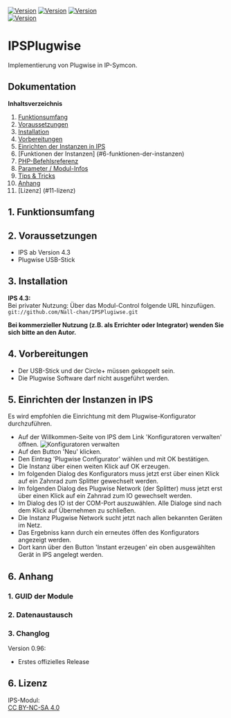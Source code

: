 [![Version](https://img.shields.io/badge/Symcon-PHPModul-red.svg)](https://www.symcon.de/service/dokumentation/entwicklerbereich/sdk-tools/sdk-php/)
[![Version](https://img.shields.io/badge/Modul%20Version-0.96-blue.svg)]()
[![Version](https://img.shields.io/badge/License-CC%20BY--NC--SA%204.0-green.svg)](https://creativecommons.org/licenses/by-nc-sa/4.0/)  
[![Version](https://img.shields.io/badge/Symcon%20Version-4.3%20%3E-green.svg)](https://www.symcon.de/forum/threads/30857-IP-Symcon-4-3-%28Stable%29-Changelog)

# IPSPlugwise

Implementierung von Plugwise in IP-Symcon.

## Dokumentation

**Inhaltsverzeichnis**

1. [Funktionsumfang](#1-funktionsumfang) 
2. [Voraussetzungen](#2-voraussetzungen)
3. [Installation](#3-installation)
4. [Vorbereitungen](#4-vorbereitungen)
5. [Einrichten der Instanzen in IPS](#5-einrichten-der--instanzen-in-ips)
6. [Funktionen der Instanzen] (#6-funktionen-der-instanzen)
7. [PHP-Befehlsreferenz](#7-php-befehlsreferenz) 
8. [Parameter / Modul-Infos](#8-parameter--modul-infos) 
9. [Tips & Tricks](#9-tips--tricks) 
10. [Anhang](#10-anhang)
11. [Lizenz] (#11-lizenz)

## 1. Funktionsumfang


## 2. Voraussetzungen

 - IPS ab Version 4.3
 - Plugwise USB-Stick


## 3. Installation

**IPS 4.3:**  
   Bei privater Nutzung: Über das Modul-Control folgende URL hinzufügen.  
   `git://github.com/Nall-chan/IPSPlugiwse.git`  

   **Bei kommerzieller Nutzung (z.B. als Errichter oder Integrator) wenden Sie sich bitte an den Autor.**  

## 4. Vorbereitungen

 - Der USB-Stick und der Circle+ müssen gekoppelt sein.  
 - Die Plugwise Software darf nicht ausgeführt werden.

## 5. Einrichten der Instanzen in IPS

  Es wird empfohlen die Einrichtung mit dem Plugwise-Konfigurator durchzuführen.  
  
  - Auf der Willkommen-Seite von IPS dem Link 'Konfiguratoren verwalten' öffnen.  ![Konfiguratoren verwalten](Doku/Konfigurator0.png)  
  - Auf den Button 'Neu' klicken.  
  - Den Eintrag 'Plugwise Configurator' wählen und mit OK bestätigen.  
  - Die Instanz über einen weiten Klick auf OK erzeugen.  
  - Im folgenden Dialog des Konfigurators muss jetzt erst über einen Klick auf ein Zahnrad zum Splitter gewechselt werden.  
  - Im folgenden Dialog des Plugwise Network (der Splitter) muss jetzt erst über einen Klick auf ein Zahnrad zum IO gewechselt werden.  
  - Im Dialog des IO ist der COM-Port auszuwählen. Alle Dialoge sind nach dem Klick auf Übernehmen zu schließen.  
  - Die Instanz Plugwise Network sucht jetzt nach allen bekannten Geräten im Netz.
  - Das Ergebniss kann durch ein erneutes öffen des Konfigurators angezeigt werden.  
  - Dort kann über den Button 'Instant erzeugen' ein oben ausgewählten Gerät in IPS angelegt werden.  

## 6. Anhang

###  1. GUID der Module


### 2. Datenaustausch

### 3. Changlog

Version 0.96:  
 - Erstes offizielles Release  

## 6. Lizenz

  IPS-Modul:  
  [CC BY-NC-SA 4.0](https://creativecommons.org/licenses/by-nc-sa/4.0/)  